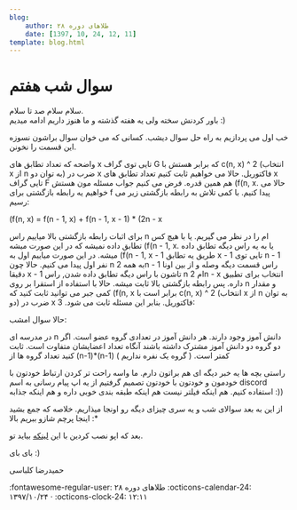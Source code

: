 ```yaml
---
blog:
    author: طلاهای دوره ۲۸
    date: [1397, 10, 24, 12, 11]
template: blog.html
---
```

# سوال شب هفتم

<div class="cnt">
<p>سلام سلام صد تا سلام.<br/>باور کردنش سخته ولی یه هفته گذشته و ما هنوز داریم ادامه میدیم :)</p>

<p>خب اول می پردازیم به راه حل سوال دیشب. کسانی که می خوان سوال براشون نسوزه این قسمت را نخونن.</p>
<p>واضحه که تعداد تطابق های x تایی توی گراف G که برابر هستش با c(n, x) ^ 2 (انتخاب x از n به توان دو) ضرب در x فاکتوریل. حالا می خواهیم ثابت کنیم تعداد تطابق های x تایی گراف F هم همین قدره. فرض می کنیم جواب مسئله مون هستش (f(n, x. حالا می خواهیم یه رابطه بازگشتی برای f پیدا کنیم. با کمی تلاش به رابطه بازگشتی زیر می رسیم:</p>
<p>(f(n, x) = f(n - 1, x) + f(n - 1, x - 1) * (2n - x</p>
<p>برای اثبات رابطه بازگشتی بالا میاییم راس n ام را در نظر می گیریم. یا با هیچ کس تطابق داده نمیشه که در این صورت میشه (f(n - 1, x. یا به یه راس دیگه تطابق داده میشه. در این صورت میاییم اول به (f(n - 1, x - 1 طریق یه تطابق x - 1 تایی توی n - 1 نفر اول پیدا می کنیم. حالا چون n به همه 2n - 1 راس قسمت دیگه وصله و از بین اونا دقیقا x - 1 تاشون با راس دیگه تطابق داده شدن, راس n ام 2n - x انتخاب برای تطبیق داره. پس رابطه بازگشتی بالا ثابت میشه. حالا با استفاده از استقرا بر روی n و مقدار کمی جبر می توانید ثابت کنید که (f(n, x برابر است با c(n, x) ^ 2 (انتخاب x از n به توان دو) ضرب در x فاکتوریل. بنابر این مسئله ثابت می شود. 3:</p>

<p>حالا سوال امشب:</p>
<p>در مدرسه ای n دانش آموز وجود دارند. هر دانش آموز در تعدادی گروه عضو است. اگر دو گروه دو دانش آموز مشترک داشته باشند آنگاه تعداد اعضایشان متفاوت است. ثابت کنید تعداد گروه ها از (n-1)*(n-1) کمتر است. ( گروه یک نفره نداریم )</p>

<p>راستی بچه ها یه خبر دیگه ای هم براتون دارم. ما واسه راحت تر کردن ارتباط خودتون با خودمون و خودتون با خودتون تصمیم گرفتیم از یه اپ پیام رسانی به اسم discord استفاده کنیم. هم اینکه فیلتر نیست هم اینکه طبقه بندی خوبی داره و هم اینکه جذابه :))</p>
<p>از این به بعد سوالای شب و یه سری چیزای دیگه رو اونجا میذاریم. خلاصه که جمع بشید اینجا پرچم شازو ببریم بالا :*</p>
<p>بعد که اپو نصب کردین با این <a href="https://discord.gg/DkMJyuZ">لینکه</a> بیاید تو.</p>
<p>بای بای :)</p>

<p>حمیدرضا کلباسی</p>
</div>

<div class="blog-info" markdown>
<span class="blog-author">
:fontawesome-regular-user: طلاهای دوره ۲۸
</span>
<span class="blog-date">
:octicons-calendar-24: ۱۳۹۷/۱۰/۲۴ · :octicons-clock-24: ۱۲:۱۱
</span>
</div>

